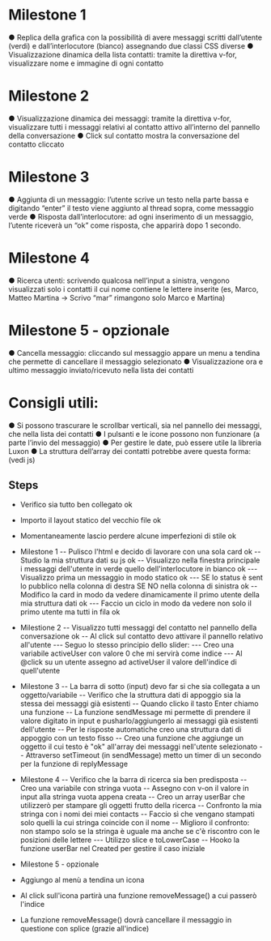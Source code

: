 
# Milestone 1
● Replica della grafica con la possibilità di avere messaggi scritti dall’utente (verdi) e dall’interlocutore (bianco) assegnando due classi CSS diverse
● Visualizzazione dinamica della lista contatti: tramite la direttiva v-for, visualizzare nome e immagine di ogni contatto

# Milestone 2
● Visualizzazione dinamica dei messaggi: tramite la direttiva v-for, visualizzare tutti i messaggi relativi al contatto attivo all’interno del pannello della conversazione
● Click sul contatto mostra la conversazione del contatto cliccato

# Milestone 3
● Aggiunta di un messaggio: l’utente scrive un testo nella parte bassa e digitando
“enter” il testo viene aggiunto al thread sopra, come messaggio verde
● Risposta dall’interlocutore: ad ogni inserimento di un messaggio, l’utente riceverà
un “ok” come risposta, che apparirà dopo 1 secondo.

# Milestone 4
● Ricerca utenti: scrivendo qualcosa nell’input a sinistra, vengono visualizzati solo i
contatti il cui nome contiene le lettere inserite (es, Marco, Matteo Martina -> Scrivo
“mar” rimangono solo Marco e Martina)

# Milestone 5 - opzionale
● Cancella messaggio: cliccando sul messaggio appare un menu a tendina che
permette di cancellare il messaggio selezionato
● Visualizzazione ora e ultimo messaggio inviato/ricevuto nella lista dei contatti

# Consigli utili:
● Si possono trascurare le scrollbar verticali, sia nel pannello dei messaggi, che nella lista dei contatti
● I pulsanti e le icone possono non funzionare (a parte l’invio del messaggio)
● Per gestire le date, può essere utile la libreria Luxon
● La struttura dell’array dei contatti potrebbe avere questa forma: (vedi js)

## Steps
- Verifico sia tutto ben collegato ok
- Importo il layout statico del vecchio file ok
- Momentaneamente lascio perdere alcune imperfezioni di stile ok

- Milestone 1
-- Pulisco l'html e decido di lavorare con una sola card ok
-- Studio la mia struttura dati su js ok
-- Visualizzo nella finestra principale i messaggi dell'utente in verde quello dell'interlocutore in bianco ok
--- Visualizzo prima un messaggio in modo statico ok
--- SE lo status è sent lo pubblico nella colonna di destra SE NO nella colonna di sinistra ok
-- Modifico la card in modo da vedere dinamicamente il primo utente della mia struttura dati ok
--- Faccio un ciclo in modo da vedere non solo il primo utente ma tutti in fila ok

- Milestione 2
-- Visualizzo tutti messaggi del contatto nel pannello della conversazione ok
-- Al click sul contatto devo attivare il pannello relativo all'utente
--- Seguo lo stesso principio dello slider:
--- Creo una variabile activeUser con valore 0 che mi servirà come indice
--- Al @click su un utente assegno ad activeUser il valore dell'indice di quell'utente

- Milestone 3
-- La barra di sotto (input) devo far si che sia collegata a un oggetto/variabile
-- Verifico che la struttura dati di appoggio sia la stessa dei messaggi già esistenti
-- Quando clicko il tasto Enter chiamo una funzione
-- La funzione sendMessage mi permette di prendere il valore digitato in input e pusharlo/aggiungerlo ai messaggi già esistenti dell'utente
-- Per le risposte automatiche creo una struttura dati di appoggio con un testo fisso
-- Creo una funzione che aggiunge un oggetto il cui testo è "ok" all'array dei messaggi nell'utente selezionato
-- Attraverso setTimeout (in sendMessage) metto un timer di un secondo per la funzione di replyMessage

- Milestone 4
-- Verifico che la barra di ricerca sia ben predisposta
-- Creo una variabile con stringa vuota
-- Assegno con v-on il valore in input alla stringa vuota appena creata
-- Creo un array userBar che utilizzerò per stampare gli oggetti frutto della ricerca
-- Confronto la mia stringa con i nomi dei miei contacts
-- Faccio sì che vengano stampati solo quelli la cui stringa coincide con il nome
-- Miglioro il confronto: non stampo solo se la stringa è uguale ma anche se c'è riscontro con le posizioni delle lettere
--- Utilizzo slice e toLowerCase
-- Hooko la funzione userBar nel Created per gestire il caso iniziale 

- Milestone 5 - opzionale
- Aggiungo al menù a tendina un icona
- Al click sull'icona partirà una funzione removeMessage() a cui passerò l'indice
- La funzione removeMessage() dovrà cancellare il messaggio in questione con splice (grazie all'indice)